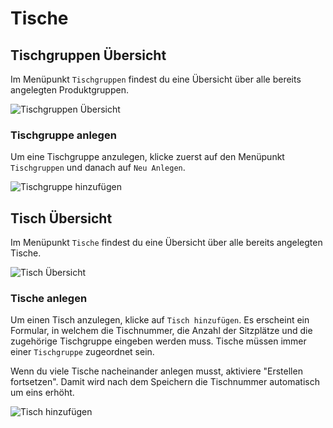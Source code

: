 # Tische

## Tischgruppen Übersicht

Im Menüpunkt `Tischgruppen` findest du eine Übersicht über alle bereits angelegten Produktgruppen.

![Tischgruppen Übersicht](sc_table_group.png)


### Tischgruppe anlegen

Um eine Tischgruppe anzulegen, klicke zuerst auf den Menüpunkt `Tischgruppen` und danach auf `Neu Anlegen`.

![Tischgruppe hinzufügen](sc_table_group_add.png)

## Tisch Übersicht

Im Menüpunkt `Tische` findest du eine Übersicht über alle bereits angelegten Tische.

![Tisch Übersicht](sc_table.png)

### Tische anlegen

Um einen Tisch anzulegen, klicke auf `Tisch hinzufügen`. Es erscheint ein Formular, in welchem die Tischnummer,
die Anzahl der Sitzplätze und die zugehörige Tischgruppe eingeben werden muss. Tische müssen immer
einer `Tischgruppe` zugeordnet sein.

<tip>
Wenn du viele Tische nacheinander anlegen musst, aktiviere "Erstellen fortsetzen". 
Damit wird nach dem Speichern die Tischnummer automatisch um eins erhöht.
</tip>

![Tisch hinzufügen](sc_table_add.png)

